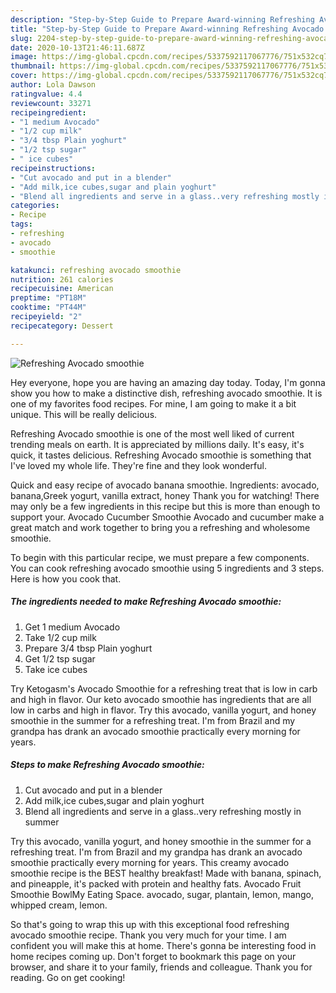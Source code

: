 ```yaml
---
description: "Step-by-Step Guide to Prepare Award-winning Refreshing Avocado smoothie"
title: "Step-by-Step Guide to Prepare Award-winning Refreshing Avocado smoothie"
slug: 2204-step-by-step-guide-to-prepare-award-winning-refreshing-avocado-smoothie
date: 2020-10-13T21:46:11.687Z
image: https://img-global.cpcdn.com/recipes/5337592117067776/751x532cq70/refreshing-avocado-smoothie-recipe-main-photo.jpg
thumbnail: https://img-global.cpcdn.com/recipes/5337592117067776/751x532cq70/refreshing-avocado-smoothie-recipe-main-photo.jpg
cover: https://img-global.cpcdn.com/recipes/5337592117067776/751x532cq70/refreshing-avocado-smoothie-recipe-main-photo.jpg
author: Lola Dawson
ratingvalue: 4.4
reviewcount: 33271
recipeingredient:
- "1 medium Avocado"
- "1/2 cup milk"
- "3/4 tbsp Plain yoghurt"
- "1/2 tsp sugar"
- " ice cubes"
recipeinstructions:
- "Cut avocado and put in a blender"
- "Add milk,ice cubes,sugar and plain yoghurt"
- "Blend all ingredients and serve in a glass..very refreshing mostly in summer"
categories:
- Recipe
tags:
- refreshing
- avocado
- smoothie

katakunci: refreshing avocado smoothie 
nutrition: 261 calories
recipecuisine: American
preptime: "PT18M"
cooktime: "PT44M"
recipeyield: "2"
recipecategory: Dessert

---
```



![Refreshing Avocado smoothie](https://img-global.cpcdn.com/recipes/5337592117067776/751x532cq70/refreshing-avocado-smoothie-recipe-main-photo.jpg)

Hey everyone, hope you are having an amazing day today. Today, I'm gonna show you how to make a distinctive dish, refreshing avocado smoothie. It is one of my favorites food recipes. For mine, I am going to make it a bit unique. This will be really delicious.

Refreshing Avocado smoothie is one of the most well liked of current trending meals on earth. It is appreciated by millions daily. It's easy, it's quick, it tastes delicious. Refreshing Avocado smoothie is something that I've loved my whole life. They're fine and they look wonderful.

Quick and easy recipe of avocado banana smoothie. Ingredients: avocado, banana,Greek yogurt, vanilla extract, honey Thank you for watching! There may only be a few ingredients in this recipe but this is more than enough to support your. Avocado Cucumber Smoothie Avocado and cucumber make a great match and work together to bring you a refreshing and wholesome smoothie.


To begin with this particular recipe, we must prepare a few components. You can cook refreshing avocado smoothie using 5 ingredients and 3 steps. Here is how you cook that.

<!--inarticleads1-->

##### The ingredients needed to make Refreshing Avocado smoothie:

1. Get 1 medium Avocado
1. Take 1/2 cup milk
1. Prepare 3/4 tbsp Plain yoghurt
1. Get 1/2 tsp sugar
1. Take  ice cubes


Try Ketogasm&#39;s Avocado Smoothie for a refreshing treat that is low in carb and high in flavor. Our keto avocado smoothie has ingredients that are all low in carbs and high in flavor. Try this avocado, vanilla yogurt, and honey smoothie in the summer for a refreshing treat. I&#39;m from Brazil and my grandpa has drank an avocado smoothie practically every morning for years. 

<!--inarticleads2-->

##### Steps to make Refreshing Avocado smoothie:

1. Cut avocado and put in a blender
1. Add milk,ice cubes,sugar and plain yoghurt
1. Blend all ingredients and serve in a glass..very refreshing mostly in summer


Try this avocado, vanilla yogurt, and honey smoothie in the summer for a refreshing treat. I&#39;m from Brazil and my grandpa has drank an avocado smoothie practically every morning for years. This creamy avocado smoothie recipe is the BEST healthy breakfast! Made with banana, spinach, and pineapple, it&#39;s packed with protein and healthy fats. Avocado Fruit Smoothie BowlMy Eating Space. avocado, sugar, plantain, lemon, mango, whipped cream, lemon. 

So that's going to wrap this up with this exceptional food refreshing avocado smoothie recipe. Thank you very much for your time. I am confident you will make this at home. There's gonna be interesting food in home recipes coming up. Don't forget to bookmark this page on your browser, and share it to your family, friends and colleague. Thank you for reading. Go on get cooking!
